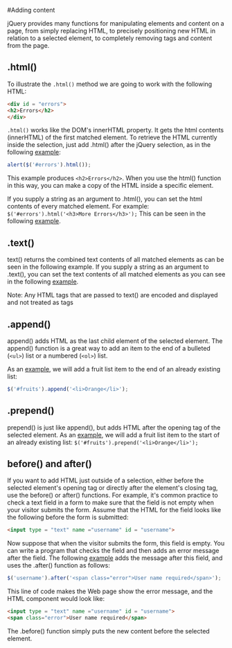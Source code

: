 #Adding content

jQuery provides many functions for manipulating elements and content on a page, from simply replacing HTML, to precisely positioning new HTML in relation to a selected element, to completely removing tags and content from the page.

## .html()

To illustrate the `.html()` method we are going to work with the following HTML:

```html
<div id = "errors">
<h2>Errors</h2>
</div>
```

`.html()` works like the DOM's innerHTML property. It gets the html contents (innerHTML) of the first matched element. To retrieve the HTML currently inside the selection, just add .html() after the jQuery selection, as in the following <a href="archives/examples/content.htm" target = "_ blank">example</a>:

```js
alert($('#errors').html());
```

This example produces `<h2>Errors</h2>`. When you use the html() function in this way, you can make a copy of the HTML inside a specific element.

If you supply a string as an argument to .html(), you can set the html contents of every matched element. For example: `$('#errors').html('<h3>More Errors</h3>');` This can be seen in the following <a href="archives/examples/content1.htm" target = "_ blank">example</a>.

## .text()

text() returns the combined text contents of all matched elements as can be seen in the following example.
If you supply a string as an argument to .text(), you can set the text contents of all matched elements as you can see in the following <a href="archives/examples/content2a.htm" target = "_ blank">example</a>.

Note: Any HTML tags that are passed to text() are encoded and displayed and not treated as tags

## .append()

append() adds HTML as the last child element of the selected element. The append() function is a great way to add an item to the end of a bulleted (`<ul>`) list or a numbered (`<ol>`) list.

As an <a href="archives/examples/content3.htm" target = "_ blank">example</a>, we will add a fruit list item to the end of an already existing list:

```js
$('#fruits').append('<li>Orange</li>');
```

## .prepend()

prepend() is just like append(), but adds HTML after the opening tag of the selected element. As an <a href="archives/examples/content4.htm" target = "_ blank">example</a>, we will add a fruit list item to the start of an already existing list: `$('#fruits').prepend('<li>Orange</li>');`

## before() and after()

If you want to add HTML just outside of a selection, either before the selected element's opening tag or directly after the element's closing tag, use the before() or after() functions. For example, it's common practice to check a text field in a form to make sure that the field is not empty when your visitor submits the form. Assume that the HTML for the field looks like the following before the form is submitted:

```html
<input type = "text" name ="username" id = "username">
```

Now suppose that when the visitor submits the form, this field is empty. You can write a program that checks the field and then adds an error message after the field. The following <a href="archives/examples/form.htm" target = "_ blank">example</a> adds the message after this field, and uses the .after() function as follows:

```js
$('username').after('<span class="error">User name required</span>');
```

This line of code makes the Web page show the error message, and the HTML component would look like:

```html
<input type = "text" name ="username" id = "username">
<span class="error">User name required</span>
```

The .before() function simply puts the new content before the selected element.
